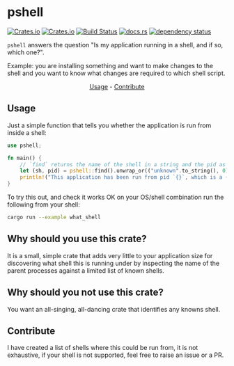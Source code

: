 <!-- markdownlint-configure-file {
  "MD033": false,
  "MD041": false
} -->

# pshell

[![Crates.io](https://img.shields.io/crates/l/pshell)](https://github.com/a1ecbr0wn/pshell/blob/main/LICENSE) [![Crates.io](https://img.shields.io/crates/v/pshell)](https://crates.io/crates/pshell) [![Build Status](https://github.com/a1ecbr0wn/pshell/workflows/CI%20Build/badge.svg)](https://github.com/a1ecbr0wn/pshell/actions/workflows/build.yml) [![docs.rs](https://img.shields.io/docsrs/pshell)](https://docs.rs/pshell) [![dependency status](https://deps.rs/repo/github/a1ecbr0wn/pshell/status.svg)](https://deps.rs/repo/github/a1ecbr0wn/pshell)

`pshell` answers the question "Is my application running in a shell, and if so, which one?".

Example: you are installing something and want to make changes to the shell and you want to know what changes are required to which shell script.

<div align="center">

[Usage](#usage) - [Contribute](#contribute)

</div>

## Usage

Just a simple function that tells you whether the application is run from inside a shell:

``` rust
use pshell;

fn main() {
    // `find` returns the name of the shell in a string and the pid as a u32
    let (sh, pid) = pshell::find().unwrap_or(("unknown".to_string(), 0));
    println!("This application has been run from pid `{}`, which is a {} shell", pid, sh);
}
```

To try this out, and check it works OK on your OS/shell combination run the following from your shell:

``` bash
cargo run --example what_shell
```

## Why should you use this crate?

It is a small, simple crate that adds very little to your application size for discovering what shell this is running under by inspecting the name of the parent processes against a limited list of known shells.

## Why should you not use this crate?

You want an all-singing, all-dancing crate that identifies any knowns shell.

## Contribute

I have created a list of shells where this could be run from, it is not exhaustive, if your shell is not supported, feel free to raise an issue or a PR.
